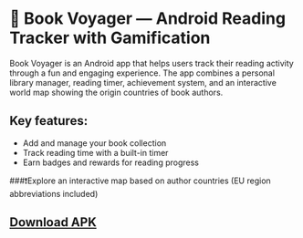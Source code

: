 # 📖 Book Voyager — Android Reading Tracker with Gamification
Book Voyager is an Android app that helps users track their reading activity through a fun and engaging experience. The app combines a personal library manager, reading timer, achievement system, and an interactive world map showing the origin countries of book authors.

## Key features:

- Add and manage your book collection
- Track reading time with a built-in timer
- Earn badges and rewards for reading progress

###❗Explore an interactive map based on author countries (EU region abbreviations included)

## [Download APK](https://drive.google.com/drive/folders/1Kx9_U6e1GH1Kb8LWH1USFVcje9j_ZZnT?usp=sharing)
